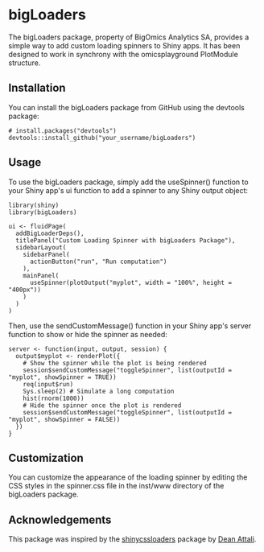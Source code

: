 # bigLoaders
 
The bigLoaders package, property of BigOmics Analytics SA, provides a simple way to add custom loading spinners to Shiny apps. It has been designed to work in synchrony with the omicsplayground PlotModule structure.

## Installation

You can install the bigLoaders package from GitHub using the devtools package:

```
# install.packages("devtools")
devtools::install_github("your_username/bigLoaders")
```

## Usage

To use the bigLoaders package, simply add the useSpinner() function to your Shiny app's ui function to add a spinner to any Shiny output object:

```
library(shiny)
library(bigLoaders)

ui <- fluidPage(
  addBigLoaderDeps(),
  titlePanel("Custom Loading Spinner with bigLoaders Package"),
  sidebarLayout(
    sidebarPanel(
      actionButton("run", "Run computation")
    ),
    mainPanel(
      useSpinner(plotOutput("myplot", width = "100%", height = "400px"))
    )
  )
)
```

Then, use the sendCustomMessage() function in your Shiny app's server function to show or hide the spinner as needed:

```
server <- function(input, output, session) {
  output$myplot <- renderPlot({
    # Show the spinner while the plot is being rendered
    session$sendCustomMessage("toggleSpinner", list(outputId = "myplot", showSpinner = TRUE))
    req(input$run)
    Sys.sleep(2) # Simulate a long computation
    hist(rnorm(1000))
    # Hide the spinner once the plot is rendered
    session$sendCustomMessage("toggleSpinner", list(outputId = "myplot", showSpinner = FALSE))
  })
}
```

## Customization

You can customize the appearance of the loading spinner by editing the CSS styles in the spinner.css file in the inst/www directory of the bigLoaders package.

## Acknowledgements

This package was inspired by the [shinycssloaders]() package by [Dean Attali](https://daattali.com/).

